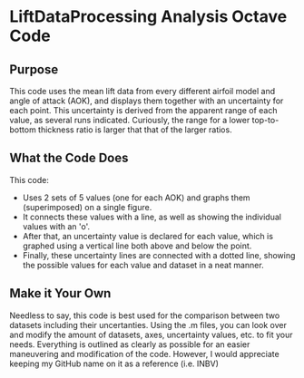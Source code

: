 # LiftDataProcessing Analysis Octave Code

## Purpose

This code uses the mean lift data from every different airfoil model and angle of attack (AOK), 
and displays them together with an uncertainty for each point. This uncertainty is derived from the apparent 
range of each value, as several runs indicated. 
Curiously, the range for a lower top-to-bottom thickness ratio is larger that that of the larger ratios. 

## What the Code Does

This code:

* Uses 2 sets of 5 values (one for each AOK) and graphs them (superimposed) on a single figure. 
* It connects these values with a line, as well as showing the individual values with an 'o'. 
* After that, an uncertainty value is declared for each value, which is graphed using a vertical line both above and below the point. 
* Finally, these uncertainty lines are connected with a dotted line, showing the possible values for each value and dataset in a neat manner.

## Make it Your Own

Needless to say, this code is best used for the comparison between two datasets including their uncertanties. 
Using the .m files, you can look over and modify the amount of datasets, axes, uncertainty values, etc. to fit your needs. 
Everything is outlined as clearly as possible for an easier maneuvering and modification of the code. 
However, I would appreciate keeping my GitHub name on it as a reference (i.e. INBV)